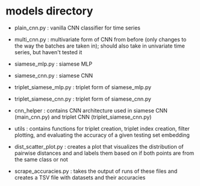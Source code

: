 # models directory
* plain_cnn.py : vanilla CNN classifier for time series
* multi_cnn.py : multivariate form of CNN from before (only changes to the way the batches are taken in); should also take in univariate time series, but haven't tested it 

* siamese_mlp.py : siamese MLP 
* siamese_cnn.py : siamese CNN

* triplet_siamese_mlp.py : triplet form of siamese_mlp.py
* triplet_siamese_cnn.py : triplet form of siamese_cnn.py 


* cnn_helper : contains CNN architecture used in siamese CNN (main_cnn.py) and triplet CNN (triplet_siamese_cnn.py) 
* utils : contains functions for triplet creation, triplet index creation, filter plotting, and evaluating the accuracy of a given testing set embedding 
* dist_scatter_plot.py : creates a plot that visualizes the distribution of pairwise distances and and labels them based on if both points are from the same class or not
* scrape_accuracies.py : takes the output of runs of these files and creates a TSV file with datasets and their accuracies
